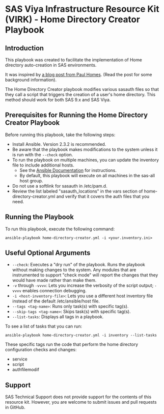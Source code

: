 # SAS Viya Infrastructure Resource Kit (VIRK) - Home Directory Creator Playbook

## Introduction
This playbook was created to facilitate the implementation of Home directory auto-creation in SAS environments.

It was inspired by [a blog post from Paul Homes](https://platformadmin.com/blogs/paul/2017/04/sas-user-linux-home-dir-auto-creation/). (Read the post for some background information).

The Home Directory Creator playbook modifies various sasauth files so that they call a script that triggers the creation of a user's home directory. This method should work for both SAS 9.x and SAS Viya.

## Prerequisites for Running the Home Directory Creator Playbook
Before running this playbook, take the following steps:
* Install Ansible. Version 2.3.2 is recommended.
* Be aware that the playbook makes modifications to the system unless it is run with the ```--check``` option.
* To run the playbook on multiple machines, you can update the inventory file to include additional hosts.
  * See the [Ansible Documentation](http://docs.ansible.com/ansible/latest/intro_inventory.html) for instructions.
  * By default, this playbook will execute on all machines in the sas-all host group.
* Do not use a softlink for sasauth in /etc/pam.d.
* Review the list labeled "sasauth_locations" in the vars section of home-directory-creator.yml and verify that it covers the auth files that you need.

## Running the Playbook

To run this playbook, execute the following command:
```
ansible-playbook home-directory-creator.yml -i <your.inventory.ini>
```

## Useful Optional Arguments

* ```--check```: Executes a "dry run" of the playbook. Runs the playbook without making changes to the system. Any modules that are instrumented to support "check mode" will report the changes that they would have made rather than make them.
* ```-v``` through ```-vvvv```: Lets you increase the verbosity of the script output; ```-vvvv``` enables connection debugging.
* ```-i <host-inventory-file>```: Lets you use a different host inventory file instead of the default /etc/ansible/host file.
* ```--tags <tag-name>```: Runs only task(s) with specific tag(s).
* ```--skip-tags <tag-name>```: Skips task(s) with specific tag(s).
* ```--list-tasks```: Displays all tags in a playbook.

To see a list of tasks that you can run:
```
ansible-playbook home-directory-creator.yml -i inventory --list-tasks
```
These specific tags run the code that perform the home directory configuration checks and changes:
* service
* script
* authfilemodif

## Support
SAS Technical Support does not provide support for the contents of this resource kit. However, you are welcome to submit issues and pull requests in GitHub.
